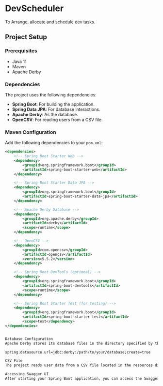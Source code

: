 # DevScheduler

To Arrange, allocate and schedule dev tasks.

## Project Setup

### Prerequisites

- Java 11
- Maven
- Apache Derby

### Dependencies

The project uses the following dependencies:

- **Spring Boot**: For building the application.
- **Spring Data JPA**: For database interactions.
- **Apache Derby**: As the database.
- **OpenCSV**: For reading users from a CSV file.

### Maven Configuration

Add the following dependencies to your `pom.xml`:

```xml
<dependencies>
    <!-- Spring Boot Starter Web -->
    <dependency>
        <groupId>org.springframework.boot</groupId>
        <artifactId>spring-boot-starter-web</artifactId>
    </dependency>

    <!-- Spring Boot Starter Data JPA -->
    <dependency>
        <groupId>org.springframework.boot</groupId>
        <artifactId>spring-boot-starter-data-jpa</artifactId>
    </dependency>

    <!-- Apache Derby Database -->
    <dependency>
        <groupId>org.apache.derby</groupId>
        <artifactId>derby</artifactId>
        <scope>runtime</scope>
    </dependency>

    <!-- OpenCSV -->
    <dependency>
        <groupId>com.opencsv</groupId>
        <artifactId>opencsv</artifactId>
        <version>5.5.2</version>
    </dependency>

    <!-- Spring Boot DevTools (optional) -->
    <dependency>
        <groupId>org.springframework.boot</groupId>
        <artifactId>spring-boot-devtools</artifactId>
        <scope>runtime</scope>
    </dependency>

    <!-- Spring Boot Starter Test (for testing) -->
    <dependency>
        <groupId>org.springframework.boot</groupId>
        <artifactId>spring-boot-starter-test</artifactId>
        <scope>test</dependency>
</dependencies>


Database Configuration
Apache Derby stores its database files in the directory specified by the derby.system.home system property. You can set this property in your application.properties file:

spring.datasource.url=jdbc:derby:/path/to/your/database;create=true

CSV File
The project reads user data from a CSV file located in the resources directory. The CSV file should be named dev-users.csv and have the following format:

Accessing Swagger UI
After starting your Spring Boot application, you can access the Swagger UI at http://localhost:8080/swagger-ui.html.  This setup will provide a user-friendly interface to interact with your API and view the API documentation.
